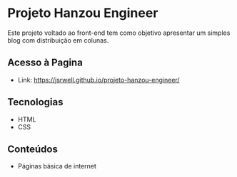 # Projeto Hanzou Engineer

Este projeto voltado ao front-end tem como objetivo apresentar um simples blog com distribuição em colunas.

## Acesso à Pagina

- Link: https://jsrwell.github.io/projeto-hanzou-engineer/

## Tecnologias

- HTML
- CSS

## Conteúdos

- Páginas básica de internet